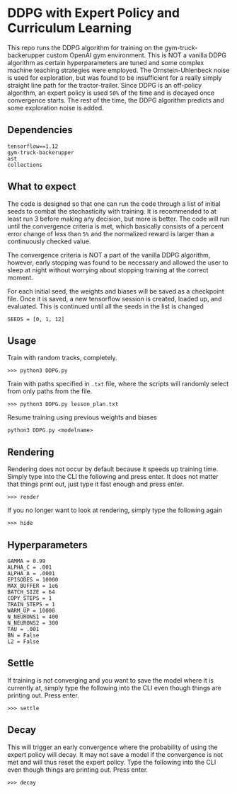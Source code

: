 # DDPG with Expert Policy and Curriculum Learning

This repo runs the DDPG algorithm for training on the gym-truck-backerupper custom OpenAI gym environment. This is NOT a vanilla DDPG algorithm as certain hyperparameters are tuned and some complex machine teaching strategies were employed. The Ornstein-Uhlenbeck noise is used for exploration, but was found to be insufficient for a really simply straight line path for the tractor-trailer. Since DDPG is an off-policy algorithm, an expert policy is used `50%` of the time and is decayed once convergence starts. The rest of the time, the DDPG algorithm predicts and some exploration noise is added.

## Dependencies

```
tensorflow==1.12
gym-truck-backerupper
ast
collections
```

## What to expect

The code is designed so that one can run the code through a list of initial seeds to combat the stochasticity with training. It is recommended to at least run 3 before making any decision, but more is better. The code will run until the convergence criteria is met, which basically consists of a percent error change of less than `5%` and the normalized reward is larger than a continuously checked value. 

The convergence criteria is NOT a part of the vanilla DDPG algorithm, however, early stopping was found to be necessary and allowed the user to sleep at night without worrying about stopping training at the correct moment.

For each initial seed, the weights and biases will be saved as a checkpoint file. Once it is saved, a new tensorflow session is created, loaded up, and evaluated. This is continued until all the seeds in the list is changed

```
SEEDS = [0, 1, 12]
```

## Usage

Train with random tracks, completely.
```
>>> python3 DDPG.py
```

Train with paths specified in `.txt` file, where the scripts will randomly select from only paths from the file.

```
>>> python3 DDPG.py lesson_plan.txt
```

Resume training using previous weights and biases

```
python3 DDPG.py <modelname>
```

## Rendering

Rendering does not occur by default because it speeds up training time. Simply type into the CLI the following and press enter. It does not matter that things print out, just type it fast enough and press enter.

```
>>> render
```

If you no longer want to look at rendering, simply type the following again

```
>>> hide
```

## Hyperparameters
```
GAMMA = 0.99
ALPHA_C = .001
ALPHA_A = .0001
EPISODES = 10000
MAX_BUFFER = 1e6
BATCH_SIZE = 64
COPY_STEPS = 1
TRAIN_STEPS = 1
WARM_UP = 10000
N_NEURONS1 = 400
N_NEURONS2 = 300
TAU = .001
BN = False
L2 = False
```

## Settle

If training is not converging and you want to save the model where it is currently at, simply type the following into the CLI even though things are printing out. Press enter.

```
>>> settle
```


## Decay
This will trigger an early convergence where the probability of using the expert policy will decay. It may not save a model if the convergence is not met and will thus reset the expert policy. Type the following into the CLI even though things are printing out. Press enter.

```
>>> decay
```



